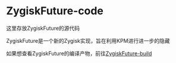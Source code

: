 # ZygiskFuture-code


这里存放ZygiskFuture的源代码 

ZygiskFuture是一个新的Zygisk实现，旨在利用KPM进行进一步的隐藏

如果想查看ZygiskFuture的编译产物，前往[ZygiskFuture-build](https://github.com/ZygiskFuture/ZygiskFuture-build)
